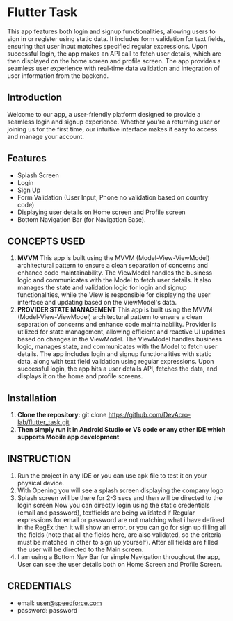 # Flutter Task

This app features both login and signup functionalities, allowing users to sign in or register using static data. 
It includes form validation for text fields, ensuring that user input matches specified regular expressions. 
Upon successful login, the app makes an API call to fetch user details, which are then displayed on the home screen 
and profile screen. The app provides a seamless user experience with real-time data validation and integration of user
information from the backend.


## Introduction
Welcome to our app, a user-friendly platform designed to provide a seamless login and signup experience. 
Whether you're a returning user or joining us for the first time, our intuitive interface makes it easy to 
access and manage your account.


## Features
- Splash Screen
- Login
- Sign Up
- Form Validation (User Input, Phone no validation based on country code)
- Displaying user details on Home screen and Profile screen
- Bottom Navigation Bar (for Navigation Ease).

## CONCEPTS USED
1. **MVVM**
   This app is built using the MVVM (Model-View-ViewModel) architectural pattern to ensure a clean separation of concerns and enhance code maintainability. 
The ViewModel handles the business logic and communicates with the Model to fetch user details. It also manages the state and validation logic for login 
and signup functionalities, while the View is responsible for displaying the user interface and updating based on the ViewModel's data.
2. **PROVIDER STATE MANAGEMENT**
   This app is built using the MVVM (Model-View-ViewModel) architectural pattern to ensure a clean separation of 
concerns and enhance code maintainability. Provider is utilized for state management, allowing efficient and reactive 
UI updates based on changes in the ViewModel. The ViewModel handles business logic, manages state, and communicates 
with the Model to fetch user details. The app includes login and signup functionalities with static data, along with 
text field validation using regular expressions. Upon successful login, the app hits a user details API, fetches the data, 
and displays it on the home and profile screens.

## Installation
1. **Clone the repository:**
git clone https://github.com/DevAcro-lab/flutter_task.git
2. **Then simply run it in Android Studio or VS code or any other IDE which supports Mobile app development**

## INSTRUCTION
1. Run the project in any IDE or you can use apk file to test it on your physical device.
2. With Opening you will see a splash screen displaying the company logo
3. Splash screen will be there for 2-3 secs and then will be directed to the login screen Now you can directly login using
the static credentials (email and password), textfields are being validated if Regular expressions for email or password 
are not matching what i have defined in the RegEx then it will show an error. or you can go for sign up filling all the fields (note that 
all the fields here, are also validated, so the criteria must be matched in other to sign up yourself). After all fields are
filled the user will be directed to the Main screen.
4. I am using a Bottom Nav Bar for simple Navigation throughout the app, User can see the user details both on Home Screen
and Profile Screen.

## CREDENTIALS
- email: user@speedforce.com
- password: password
